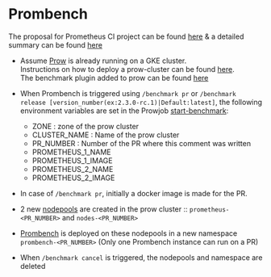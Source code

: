 # Prombench

The proposal for Prometheus CI project can be found [here](https://docs.google.com/document/d/1aCGHS0hOrh3LiQLuOa1EWA6knF7HmqWbhp3ev66hB7Y/edit?ouid=118160464041419930165&usp=docs_home&ths=true)
 & a detailed summary can be found [here](https://docs.google.com/document/d/1rR6-UsqJ9g5LbH7lnjVmWyNTGPAGzbytricbVCJNqWg/edit)

- Assume [Prow](https://github.com/sipian/test-infra/tree/prometheus-prow/prow/) is already running on a GKE cluster. <br/> Instructions on how to deploy a prow-cluster can be found [here](prow-files/deploy-prow).<br/>The benchmark plugin added to prow can be found [here](https://github.com/sipian/test-infra/tree/prometheus-prow/prow/plugins/benchmark)

- When Prombench is triggered using `/benchmark pr` or `/benchmark release [version_number(ex:2.3.0-rc.1)|Default:latest]`, the following environment variables are set in the Prowjob [start-benchmark](prow-files/manifests/prow-config.yaml#L42):
	- ZONE : zone of the prow cluster
	- CLUSTER_NAME : Name of the prow cluster
	- PR_NUMBER : Number of the PR where this comment was written
	- PROMETHEUS_1_NAME
	- PROMETHEUS_1_IMAGE
	- PROMETHEUS_2_NAME
	- PROMETHEUS_2_IMAGE

- In case of `/benchmark pr`, initially a docker image is made for the PR. 

- 2 new [nodepools](config/node-pool.yaml) are created in the prow cluster :: `prometheus-<PR_NUMBER>` and `nodes-<PR_NUMBER>`

- [Prombench](manifests) is deployed on these nodepools in a new namespace `prombench-<PR_NUMBER>` (Only one Prombench instance can run on a PR)

- When `/benchmark cancel` is triggered, the nodepools and namespace are deleted
